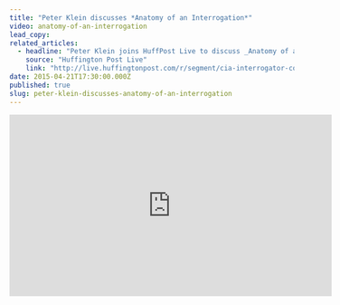 ```yaml
---
title: "Peter Klein discusses *Anatomy of an Interrogation*"
video: anatomy-of-an-interrogation
lead_copy:
related_articles:
  - headline: "Peter Klein joins HuffPost Live to discuss _Anatomy of an Interrogation_"
    source: "Huffington Post Live"
    link: "http://live.huffingtonpost.com/r/segment/cia-interrogator-convicted-for-torture-speaks-out/5531630178c90a0384000574"
date: 2015-04-21T17:30:00.000Z
published: true
slug: peter-klein-discusses-anatomy-of-an-interrogation
---
```

<iframe src="http://embed.live.huffingtonpost.com/HPLEmbedPlayer/?segmentId=5531630178c90a0384000574&amp;autoPlay=false" width="570" height="321" frameborder="0" scrollable="no"></iframe>

